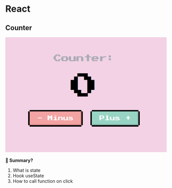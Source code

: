 # React
## Counter
![Counter screenshot](/public/image.png)

**👀 Summary?**
1. What is state
2. Hook useState
3. How to call function on click
